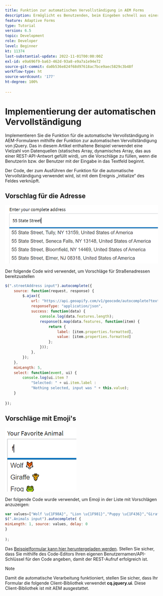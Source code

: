 ```yaml
---
title: Funktion zur automatischen Vervollständigung in AEM Forms
description: Ermöglicht es Benutzenden, beim Eingeben schnell aus einer vorausgefüllten Liste von Werten zu suchen und diese auszuwählen, indem sie Such- und Filterfunktionen nutzen.
feature: Adaptive Forms
type: Tutorial
version: 6.5
topic: Development
role: Developer
level: Beginner
kt: 11374
last-substantial-update: 2022-11-01T00:00:00Z
exl-id: e9a696f9-ba63-462d-93a8-e9a7a1e94e72
source-git-commit: da0b536e824f68d97618ac7bce9aec5829c3b48f
workflow-type: ht
source-wordcount: '177'
ht-degree: 100%

---
```


# Implementierung der automatischen Vervollständigung

Implementieren Sie die Funktion für die automatische Vervollständigung in AEM-Formularen mithilfe der Funktion zur automatischen Vervollständigung von jQuery.
Das in diesem Artikel enthaltene Beispiel verwendet eine Vielzahl von Datenquellen (statisches Array, dynamisches Array, das aus einer REST-API-Antwort gefüllt wird), um die Vorschläge zu füllen, wenn die Benutzerin bzw. der Benutzer mit der Eingabe in das Textfeld beginnt.

Der Code, der zum Ausführen der Funktion für die automatische Vervollständigung verwendet wird, ist mit dem Ereignis „initialize“ des Feldes verknüpft.

## Vorschlag für die Adresse

![country-suggestions](assets/auto-complete2.png)



Der folgende Code wird verwendet, um Vorschläge für Straßenadressen bereitzustellen

```javascript
$(".streetAddress input").autocomplete({
    source: function(request, response) {
        $.ajax({
            url: "https://api.geoapify.com/v1/geocode/autocomplete?text=" + request.term + "&apiKey=Your API Key", //please get your own API key with geoapify.com
            responseType: "application/json",
            success: function(data) {
                console.log(data.features.length);
                response($.map(data.features, function(item) {
                    return {
                        label: [item.properties.formatted],
                        value: [item.properties.formatted]
                    };
                }));
            },
        });
    },
    minLength: 5,
    select: function(event, ui) {
        console.log(ui.item ?
            "Selected: " + ui.item.label :
            "Nothing selected, input was " + this.value);
    }

});
```





## Vorschläge mit Emoji&#39;s

![country-suggestions](assets/auto-complete3.png)

Der folgende Code wurde verwendet, um Emoji in der Liste mit Vorschlägen anzuzeigen:

```javascript
var values=["Wolf \u{1F98A}", "Lion \u{1F981}","Puppy \u{1F436}","Giraffe \u{1F992}","Frog \u{1F438}"];
$(".Animals input").autocomplete( {
minLength: 1, source: values, delay: 0
}

);
```

Das [Beispielformular kann hier heruntergeladen werden](assets/auto-complete-form.zip). Stellen Sie sicher, dass Sie mithilfe des Code-Editors Ihren eigenen Benutzernamen/API-Schlüssel für den Code angeben, damit der REST-Aufruf erfolgreich ist.

>[!NOTE]
>
> Damit die automatische Verarbeitung funktioniert, stellen Sie sicher, dass Ihr Formular die folgende Client-Bibliothek verwendet **cq.jquery.ui**. Diese Client-Bibliothek ist mit AEM ausgestattet.
